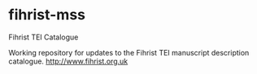 # fihrist-mss
Fihrist TEI Catalogue

Working repository for updates to the Fihrist TEI manuscript description catalogue. http://www.fihrist.org.uk

